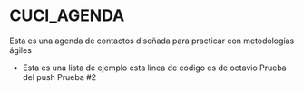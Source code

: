 # CUCI_AGENDA
Esta es una agenda de contactos diseñada para practicar con metodologías ágiles
* Esta es una lista de ejemplo
esta linea de codigo es de octavio
Prueba del push
Prueba #2